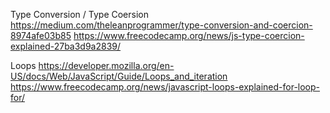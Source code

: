 Type Conversion / Type Coersion
https://medium.com/theleanprogrammer/type-conversion-and-coercion-8974afe03b85
https://www.freecodecamp.org/news/js-type-coercion-explained-27ba3d9a2839/

Loops
https://developer.mozilla.org/en-US/docs/Web/JavaScript/Guide/Loops_and_iteration
https://www.freecodecamp.org/news/javascript-loops-explained-for-loop-for/